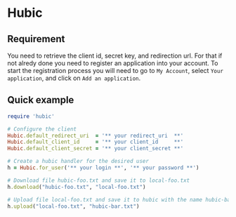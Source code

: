 Hubic
=====

Requirement
-----------
You need to retrieve the client id, secret key, and redirection url. 
For that if not alredy done you need to register an application into your account. 
To start the registration process you will need to go to ``My Account``, select ``Your application``, and click on ``Add an application``.

Quick example
-------------
```ruby
require 'hubic'

# Configure the client 
Hubic.default_redirect_uri  = '** your redirect_uri  **'
Hubic.default_client_id     = '** your client_id     **'
Hubic.default_client_secret = '** your client_secret **'

# Create a hubic handler for the desired user
h = Hubic.for_user('** your login **', '** your password **')

# Download file hubic-foo.txt and save it to local-foo.txt
h.download("hubic-foo.txt", "local-foo.txt")

# Upload file local-foo.txt and save it to hubic with the name hubic-bar.txt
h.upload("local-foo.txt", "hubic-bar.txt")
```


